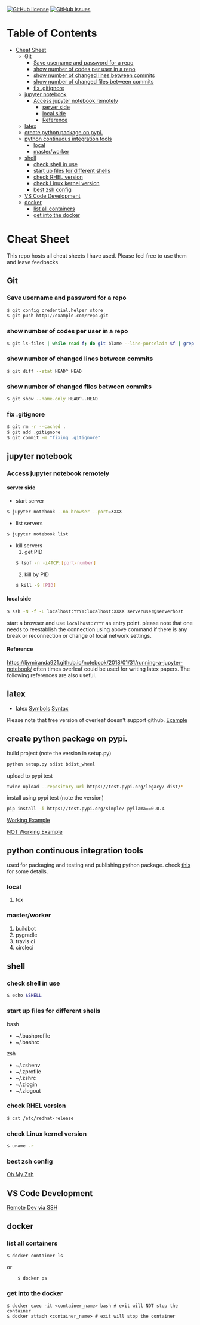 [![GitHub license](https://img.shields.io/github/license/hamelsmu/code_search.svg)](https://github.com/zhenyisx/cheat-sheet/blob/master/LICENSE)
[![GitHub issues](https://img.shields.io/github/issues/hamelsmu/code_search.svg)](https://github.com/zhenyisx/cheat-sheet/issues)

Table of Contents
=================

   * [Cheat Sheet](#cheat-sheet)
      * [Git](#git)
         * [Save username and password for a repo](#save-username-and-password-for-a-repo)
         * [show number of codes per user in a repo](#show-number-of-codes-per-user-in-a-repo)
         * [show number of changed lines between commits](#show-number-of-changed-lines-between-commits)
         * [show number of changed files between commits](#show-number-of-changed-files-between-commits)
         * [fix .gitignore](#fix-gitignore)
      * [jupyter notebook](#jupyter-notebook)
         * [Access jupyter notebook remotely](#access-jupyter-notebook-remotely)
            * [server side](#server-side)
            * [local side](#local-side)
            * [Reference](#reference)
      * [latex](#latex)
      * [create python package on pypi.](#create-python-package-on-pypi)
      * [python continuous integration tools](#python-continuous-integration-tools)
         * [local](#local)
         * [master/worker](#masterworker)
      * [shell](#shell)
         * [check shell in use](#check-shell-in-use)
         * [start up files for different shells](#start-up-files-for-different-shells)
         * [check RHEL version](#check-rhel-version)
         * [check Linux kernel version](#check-linux-kernel-version)
         * [best zsh config](#best-zsh-config)
      * [VS Code Development](#vs-code-development)
      * [docker](#docker)
         * [list all containers](#list-all-containers)
         * [get into the docker](#get-into-the-docker)

# Cheat Sheet

This repo hosts all cheat sheets I have used. Please feel free to use them and leave feedbacks.


## Git

### Save username and password for a repo

````bash
$ git config credential.helper store
$ git push http://example.com/repo.git
````


### show number of codes per user in a repo
````bash
$ git ls-files | while read f; do git blame --line-porcelain $f | grep '^author '; done | sort -f | uniq -ic | sort -n
````

### show number of changed lines between commits
````bash
$ git diff --stat HEAD^ HEAD
````

### show number of changed files between commits
````bash
$ git show --name-only HEAD^..HEAD
````

### fix .gitignore

````bash
$ git rm -r --cached .
$ git add .gitignore
$ git commit -m "fixing .gitignore"
````

## jupyter notebook

### Access jupyter notebook remotely

#### server side

- start server
```bash
$ jupyter notebook --no-browser --port=XXXX
````
    
- list servers
````bash
$ jupyter notebook list
````

- kill servers
    1. get PID
    ````bash
    $ lsof -n -i4TCP:[port-number]
    ````
    2. kill by PID
    ````bash
    $ kill -9 [PID]
    ````

#### local side
````bash
$ ssh -N -f -L localhost:YYYY:localhost:XXXX serveruser@serverhost
````
start a browser and use `localhost:YYYY` as entry point. please note that one needs to reestablish the connection using above command if there is any break or reconnection or change of local network settings.

#### Reference
https://ljvmiranda921.github.io/notebook/2018/01/31/running-a-jupyter-notebook/
often times overleaf could be used for writing latex papers. The following references are also useful.

## latex

* latex [Symbols](https://oeis.org/wiki/List_of_LaTeX_mathematical_symbols)
[Syntax](https://www.markdownguide.org/cheat-sheet/)

Please note that free version of overleaf doesn't support github. [Example](https://gist.github.com/jnaecker/da8c1846bc414594783978b66b6e8c83)

## create python package on pypi.

build project (note the version in setup.py)
```bash
python setup.py sdist bdist_wheel
```

upload to pypi test
```bash
twine upload --repository-url https://test.pypi.org/legacy/ dist/*
```

install using pypi test (note the version)
```bash
pip install -i https://test.pypi.org/simple/ pyllama==0.0.4
```

[Working Example](https://towardsdatascience.com/build-your-first-open-source-python-project-53471c9942a7)


[NOT Working Example](https://www.codementor.io/@arpitbhayani/host-your-python-package-using-github-on-pypi-du107t7ku)

## python continuous integration tools

used for packaging and testing and publishing python package. check [this](https://docs.python-guide.org/scenarios/ci/) for some details.

### local
1. tox

### master/worker
1. buildbot
2. pygradle
3. travis ci
4. circleci

## shell

### check shell in use
```bash
$ echo $SHELL
```

### start up files for different shells

bash
* ~/.bashprofile
* ~/.bashrc

zsh
* ~/.zshenv
* ~/.zprofile
* ~/.zshrc
* ~/.zlogin
* ~/.zlogout

### check RHEL version
```bash
$ cat /etc/redhat-release
```

### check Linux kernel version
```bash
$ uname -r
```

### best zsh config 
[Oh My Zsh](https://github.com/ohmyzsh/ohmyzsh)

## VS Code Development

[Remote Dev via SSH](https://code.visualstudio.com/docs/remote/ssh)

## docker

### list all containers
```bash
$ docker container ls
```
or 
```bash
    $ docker ps
```
    
### get into the docker 
    $ docker exec -it <container_name> bash # exit will NOT stop the container
    $ docker attach <container_name> # exit will stop the container
